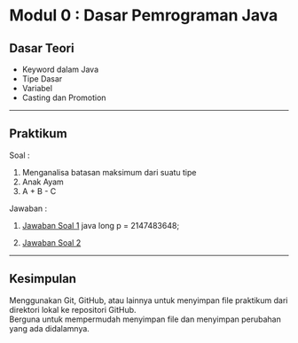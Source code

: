 # Modul 0 : Dasar Pemrograman Java

## Dasar Teori
* Keyword dalam Java
* Tipe Dasar
* Variabel
* Casting dan Promotion

<hr>

## Praktikum
Soal : 
1. Menganalisa batasan maksimum dari suatu tipe
2. Anak Ayam
3. A + B - C

Jawaban :
1. [Jawaban Soal 1]()
java
long p = 2147483648;

3. [Jawaban Soal 2]()

<hr>

## Kesimpulan
Menggunakan Git, GitHub, atau lainnya untuk menyimpan file praktikum dari direktori lokal ke repositori GitHub.<br>
Berguna untuk mempermudah menyimpan file dan menyimpan perubahan yang ada didalamnya.